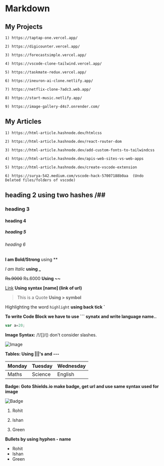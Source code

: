 # Markdown

## My Projects 

	1) https://taptap-one.vercel.app/
	
	2) https://digicounter.vercel.app/

	3) https://forecastsimple.vercel.app/

	4) https://vscode-clone-tailwind.vercel.app/

	5) https://taskmate-redux.vercel.app/

	6) https://ineuron-ai-clone.netlify.app/

    7) https://netflix-clone-7adc3.web.app/

    8) https://start-music.netlify.app/

    9) https://image-gallery-d4s7.onrender.com/

## My Articles
	
	1) https://html-article.hashnode.dev/htmlcss

	2) https://html-article.hashnode.dev/react-router-dom

	3) https://html-article.hashnode.dev/add-custom-fonts-to-tailwindcss 

    4) https://html-article.hashnode.dev/apis-web-sites-vs-web-apps
	 
	5) https://html-article.hashnode.dev/create-vscode-extension

 	6) https://surya-542.medium.com/vscode-hack-57007188b0aa  (Undo Deleted files/folders of vscode)

## heading 2 using two hashes /##
### heading 3
#### heading 4
##### heading 5
###### heading 6

**I am Bold/Strong** using **

_I am Italic_ **using _**

~~Rs.9000~~ Rs.6000 **Using ~~**

[Link](https://ineuron.ai/) **Using syntax [name] (link of url)**

> This is a  Quote **Using > symbol**

Highlighting the word `highlight` **using back tick `**

**To write Code Block we have to use ``` synatx and write language name..**

```javascript
var a=20;
```

**Image Syntax:** /!/[]/() don't consider slashes.

![Image](https://images.pexels.com/photos/270348/pexels-photo-270348.jpeg?auto=compress&cs=tinysrgb&w=600)


**Tables: Using |||'s and ---**  

|Monday|Tuesday|Wednesday|
|---|---|---|
|Maths|Science|English|

**Badge: Goto Shields.io make badge, get url and use same syntax used for image**

![Badge](https://img.shields.io/badge/topic-maths-orange)

1. Rohit

2. Ishan

3. Green

**Bullets by using hyphen - name**

- Rohit
- Ishan
- Green
